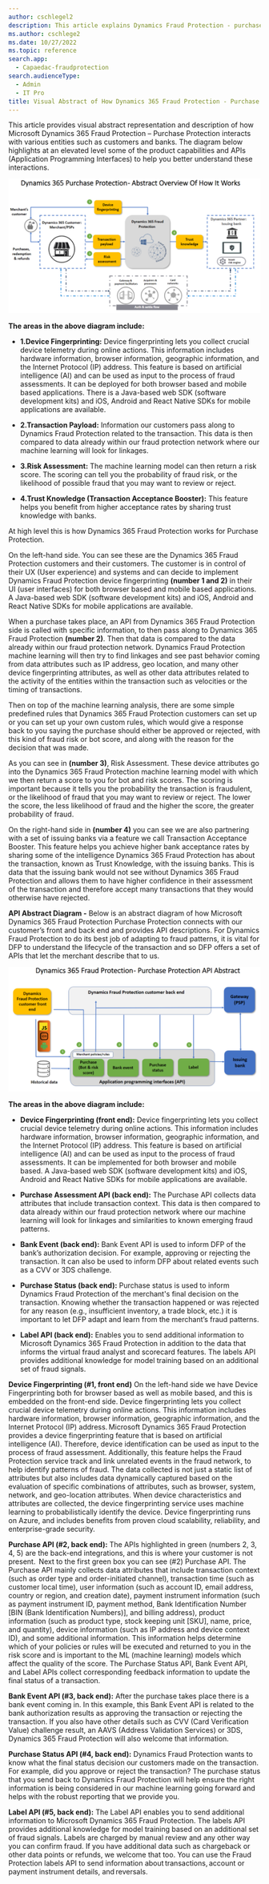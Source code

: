 ```yaml
---
author: cschlegel2
description: This article explains Dynamics Fraud Protection - purchase protection architecture abstract diagram
ms.author: cschlege2
ms.date: 10/27/2022
ms.topic: reference
search.app: 
  - Capaedac-fraudprotection
search.audienceType:
  - Admin
  - IT Pro
title: Visual Abstract of How Dynamics 365 Fraud Protection - Purchase Protection Works 
---
```


This article provides visual abstract representation and description of how Microsoft Dynamics 365 Fraud Protection – Purchase Protection interacts with various entities such as customers and banks. The diagram below highlights at an elevated level some of the product capabilities and APIs (Application Programming Interfaces) to help you better understand these interactions.  


![overview diagram](media/pp-architecture-abstract1.png)

**The areas in the above diagram include:** 

- **1.Device Fingerprinting:** Device fingerprinting lets you collect crucial device telemetry during online actions. This information includes hardware information, browser information, geographic information, and the Internet Protocol (IP) address. This feature is based on artificial intelligence (AI) and can be used as input to the process of fraud assessments. It can be deployed for both browser based and mobile based applications. There is a Java-based web SDK (software development kits) and iOS, Android and React Native SDKs for mobile applications are available.

- **2.Transaction Payload:** Information our customers pass along to Dynamics Fraud Protection related to the transaction. This data is then compared to data already within our fraud protection network where our machine learning will look for linkages. 

- **3.Risk Assessment:** The machine learning model can then return a risk score. The scoring can tell you the probability of fraud risk, or the likelihood of possible fraud that you may want to review or reject. 

- **4.Trust Knowledge (Transaction Acceptance Booster):** This feature helps you benefit from higher acceptance rates by sharing trust knowledge with banks.

At high level this is how Dynamics 365 Fraud Protection works for Purchase Protection. 

On the left-hand side. You can see these are the Dynamics 365 Fraud Protection customers and their customers. The customer is in control of their UX (User experience) and systems and can decide to implement Dynamics Fraud Protection device fingerprinting **(number 1 and 2)** in their UI (user interfaces) for both browser based and mobile based applications.  A Java-based web SDK (software development kits) and iOS, Android and React Native SDKs for mobile applications are available. 

When a purchase takes place, an API from Dynamics 365 Fraud Protection side is called with specific information, to then pass along to Dynamics 365 Fraud Protection **(number 2)**. Then that data is compared to the data already within our fraud protection network. Dynamics Fraud Protection machine learning will then try to find linkages and see past behavior coming from data attributes such as IP address, geo location, and many other device fingerprinting attributes, as well as other data attributes related to the activity of the entities within the transaction such as velocities or the timing of transactions.  

Then on top of the machine learning analysis, there are some simple predefined rules that  Dynamics 365 Fraud Protection customers can set up or you can set up your own custom rules, which would give a response back to you saying the purchase should either be approved or rejected, with this kind of fraud risk or bot score, and along with the reason for the decision that was made.    

As you can see in **(number 3)**, Risk Assessment. These device attributes go into the Dynamics 365 Fraud Protection machine learning model with which we then return a score to you for bot and risk scores. The scoring is important because it tells you the probability the transaction is fraudulent, or the likelihood of fraud that you may want to review or reject. The lower the score, the less likelihood of fraud and the higher the score, the greater probability of fraud.  

On the right-hand side in **(number 4)** you can see we are also partnering with a set of issuing banks via a feature we call Transaction Acceptance Booster. This feature helps you achieve higher bank acceptance rates by sharing some of the intelligence Dynamics 365 Fraud Protection has about the transaction, known as Trust Knowledge, with the issuing banks.  This is data that the issuing bank would not see without Dynamics 365 Fraud Protection and allows them to have higher confidence in their assessment of the transaction and therefore accept many transactions that they would otherwise have rejected.  

 
**API Abstract Diagram -** Below is an abstract diagram of how Microsoft Dynamics 365 Fraud Protection Purchase Protection connects with our customer’s front and back end and provides API descriptions. For Dynamics Fraud Protection to do its best job of adapting to fraud patterns, it is vital for DFP to understand the lifecycle of the transaction and so DFP offers a set of APIs that let the merchant describe that to us.  
 
![API-Abstract](media/pp-architecture-api-abstract.png)
 
**The areas in the above diagram include:** 
 
- **Device Fingerprinting (front end):** Device fingerprinting lets you collect crucial device telemetry during online actions. This information includes hardware information, browser information, geographic information, and the Internet Protocol (IP) address. This feature is based on artificial intelligence (AI) and can be used as input to the process of fraud assessments. It can be implemented for both browser and mobile based. A Java-based web SDK (software development kits) and iOS, Android and React Native SDKs for mobile applications are available.
 
- **Purchase Assessment API (back end):** The Purchase API collects data attributes that include transaction context. This data is then compared to data already within our fraud protection network where our machine learning will look for linkages and similarities to known emerging fraud patterns. 

- **Bank Event (back end):** Bank Event API is used to inform DFP of the bank’s authorization decision.  For example, approving or rejecting the transaction.  It can also be used to inform DFP about related events such as a CVV or 3DS challenge. 

- **Purchase Status (back end):** Purchase status is used to inform Dynamics Fraud Protection of the merchant's final decision on the transaction. Knowing whether the transaction happened or was rejected for any reason (e.g., insufficient inventory, a trade block, etc.) it is important to let DFP adapt and learn from the merchant’s fraud patterns. 

- **Label API (back end):** Enables you to send additional information to Microsoft Dynamics 365 Fraud Protection in addition to the data that informs the virtual fraud analyst and scorecard features. The labels API provides additional knowledge for model training based on an additional set of fraud signals.


**Device Fingerprinting (#1, front end)** On the left-hand side we have Device Fingerprinting both for browser based as well as mobile based, and this is embedded on the front-end side. Device fingerprinting lets you collect crucial device telemetry during online actions. This information includes hardware information, browser information, geographic information, and the Internet Protocol (IP) address. Microsoft Dynamics 365 Fraud Protection provides a device fingerprinting feature that is based on artificial intelligence (AI). Therefore, device identification can be used as input to the process of fraud assessment. Additionally, this feature helps the Fraud Protection service track and link unrelated events in the fraud network, to help identify patterns of fraud. The data collected is not just a static list of attributes but also includes data dynamically captured based on the evaluation of specific combinations of attributes, such as browser, system, network, and geo-location attributes. When device characteristics and attributes are collected, the device fingerprinting service uses machine learning to probabilistically identify the device. Device fingerprinting runs on Azure, and includes benefits from proven cloud scalability, reliability, and enterprise-grade security.   

 

**Purchase API (#2, back end):** The APIs highlighted in green (numbers 2, 3, 4, 5) are the back-end integrations, and this is where your customer is not present.  Next to the first green box you can see (#2) Purchase API. The Purchase API mainly collects data attributes that include transaction context (such as order type and order-initiated channel), transaction time (such as customer local time), user information (such as account ID, email address, country or region, and creation date), payment instrument information (such as payment instrument ID, payment method, Bank Identification Number [BIN (Bank Identification Numbers)], and billing address), product information (such as product type, stock keeping unit [SKU], name, price, and quantity), device information (such as IP address and device context ID), and some additional information. This information helps determine which of your policies or rules will be executed and returned to you in the risk score and is important to the ML (machine learning) models which affect the quality of the score. The Purchase Status API, Bank Event API, and Label APIs collect corresponding feedback information to update the final status of a transaction. 

**Bank Event API (#3, back end):** After the purchase takes place there is a bank event coming in. In this example, this Bank Event API is related to the bank authorization results as approving the transaction or rejecting the transaction. If you also have other details such as CVV (Card Verification Value) challenge result, an AAVS (Address Validation Services) or 3DS, Dynamics 365 Fraud Protection will also welcome that information. 

**Purchase Status API (#4, back end):** Dynamics Fraud Protection wants to know what the final status decision our customers made on the transaction. For example, did you approve or reject the transaction? The purchase status that you send back to Dynamics Fraud Protection will help ensure the right information is being considered in our machine learning going forward and helps with the robust reporting that we provide you. 

**Label API (#5, back end):** The Label API enables you to send additional information to Microsoft Dynamics 365 Fraud Protection. The labels API provides additional knowledge for model training based on an additional set of fraud signals. Labels are charged by manual review and any other way you can confirm fraud. If you have additional data such as chargeback or other data points or refunds, we welcome that too. You can use the Fraud Protection labels API to send information about transactions, account or payment instrument details, and reversals. 

 
